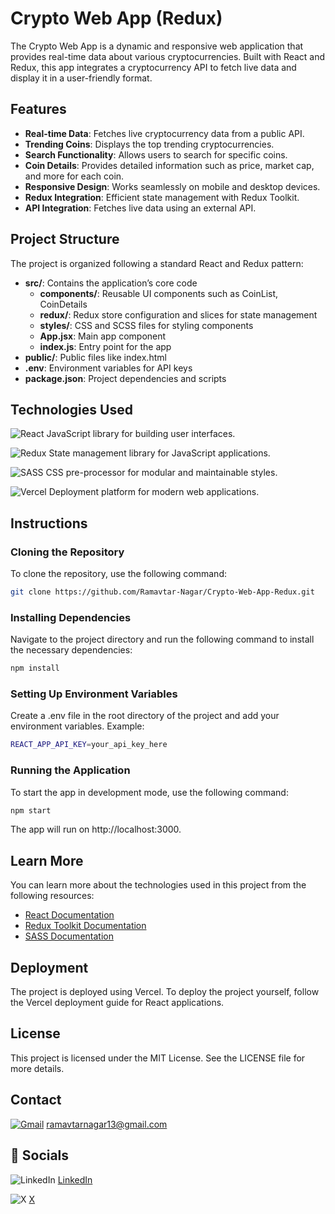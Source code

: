 # Crypto Web App (Redux)

The Crypto Web App is a dynamic and responsive web application that provides real-time data about various cryptocurrencies. Built with React and Redux, this app integrates a cryptocurrency API to fetch live data and display it in a user-friendly format.

## Features

- **Real-time Data**: Fetches live cryptocurrency data from a public API.
- **Trending Coins**: Displays the top trending cryptocurrencies.
- **Search Functionality**: Allows users to search for specific coins.
- **Coin Details**: Provides detailed information such as price, market cap, and more for each coin.
- **Responsive Design**: Works seamlessly on mobile and desktop devices.
- **Redux Integration**: Efficient state management with Redux Toolkit.
- **API Integration**: Fetches live data using an external API.

## Project Structure

The project is organized following a standard React and Redux pattern:

- **src/**: Contains the application’s core code
  - **components/**: Reusable UI components such as CoinList, CoinDetails
  - **redux/**: Redux store configuration and slices for state management
  - **styles/**: CSS and SCSS files for styling components
  - **App.jsx**: Main app component
  - **index.js**: Entry point for the app
- **public/**: Public files like index.html
- **.env**: Environment variables for API keys
- **package.json**: Project dependencies and scripts

## Technologies Used

![React](https://img.shields.io/badge/react-%2361DAFB.svg?style=for-the-badge&logo=react&logoColor=black)
JavaScript library for building user interfaces.

![Redux](https://img.shields.io/badge/redux-%23764ABC.svg?style=for-the-badge&logo=redux&logoColor=white)
State management library for JavaScript applications.

![SASS](https://img.shields.io/badge/sass-%23CC6699.svg?style=for-the-badge&logo=sass&logoColor=white)
CSS pre-processor for modular and maintainable styles.

![Vercel](https://img.shields.io/badge/vercel-%23000000.svg?style=for-the-badge&logo=vercel&logoColor=white)
Deployment platform for modern web applications.

## Instructions

### Cloning the Repository

To clone the repository, use the following command:

```bash
git clone https://github.com/Ramavtar-Nagar/Crypto-Web-App-Redux.git
```

### Installing Dependencies
Navigate to the project directory and run the following command to install the necessary dependencies:

```bash
npm install
```

### Setting Up Environment Variables
Create a .env file in the root directory of the project and add your environment variables. Example:

```bash
REACT_APP_API_KEY=your_api_key_here
```

### Running the Application
To start the app in development mode, use the following command:

```bash
npm start
```
The app will run on http://localhost:3000.

## Learn More

You can learn more about the technologies used in this project from the following resources:

- [React Documentation](https://reactjs.org/docs/getting-started.html)
- [Redux Toolkit Documentation](https://redux-toolkit.js.org/)
- [SASS Documentation](https://sass-lang.com/documentation)


## Deployment
The project is deployed using Vercel. To deploy the project yourself, follow the Vercel deployment guide for React applications.


## License
This project is licensed under the MIT License. See the LICENSE file for more details.

## Contact

[![Gmail](https://img.shields.io/badge/Gmail-D14836?style=for-the-badge&logo=gmail&logoColor=white)](mailto:ramavtarnagar13@gmail.com)
[ramavtarnagar13@gmail.com](mailto:ramavtarnagar13@gmail.com)

## 🔗 Socials

![LinkedIn](https://img.shields.io/badge/linkedin-%230077B5.svg?style=for-the-badge&logo=linkedin&logoColor=white)
[LinkedIn](https://www.linkedin.com/in/ramavtar-nagar-a942a4216?utm_source=share&utm_campaign=share_via&utm_content=profile&utm_medium=android_app)

![X](https://img.shields.io/badge/X-%23000000.svg?style=for-the-badge&logo=X&logoColor=white)
[X](https://x.com/Ramavta60509861?t=7nTCY6zozQfNJs5uYGFyTQ&s=09)

